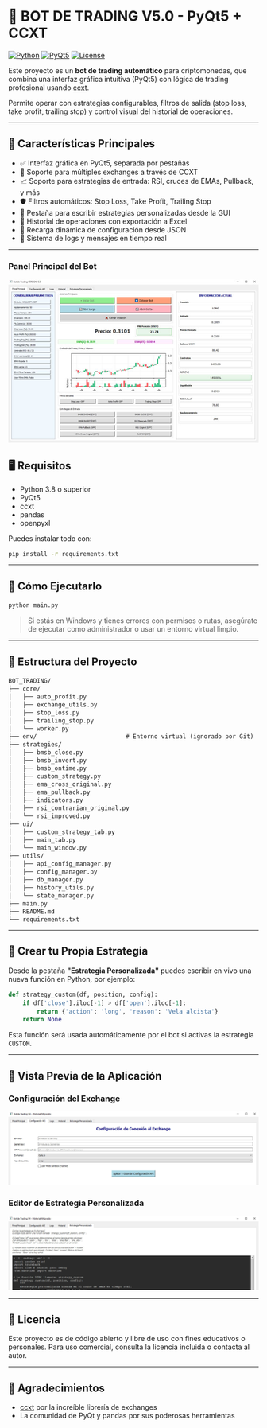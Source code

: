 # 🤖 BOT DE TRADING V5.0 - PyQt5 + CCXT

[![Python](https://img.shields.io/badge/Python-3.9-blue)](https://www.python.org/)
[![PyQt5](https://img.shields.io/badge/PyQt5-5.15-green)](https://pypi.org/project/PyQt5/)
[![License](https://img.shields.io/badge/License-MIT-yellow.svg)](LICENSE)

Este proyecto es un **bot de trading automático** para criptomonedas, que combina una interfaz gráfica intuitiva (PyQt5) con lógica de trading profesional usando [ccxt](https://github.com/ccxt/ccxt).

Permite operar con estrategias configurables, filtros de salida (stop loss, take profit, trailing stop) y control visual del historial de operaciones.

---

## 🧠 Características Principales

- ✅ Interfaz gráfica en PyQt5, separada por pestañas
- 🔐 Soporte para múltiples exchanges a través de CCXT
- 📈 Soporte para estrategias de entrada: RSI, cruces de EMAs, Pullback, y más
- 🛡️ Filtros automáticos: Stop Loss, Take Profit, Trailing Stop
- 🧩 Pestaña para escribir estrategias personalizadas desde la GUI
- 💾 Historial de operaciones con exportación a Excel
- 🔄 Recarga dinámica de configuración desde JSON
- 💬 Sistema de logs y mensajes en tiempo real

---

### Panel Principal del Bot
![Panel Principal](imagenes/portada.jpg)

## 🖥️ Requisitos

- Python 3.8 o superior
- PyQt5
- ccxt
- pandas
- openpyxl

Puedes instalar todo con:

```bash
pip install -r requirements.txt
```

---

## 🚀 Cómo Ejecutarlo

```bash
python main.py
```

> Si estás en Windows y tienes errores con permisos o rutas, asegúrate de ejecutar como administrador o usar un entorno virtual limpio.

---

## 📁 Estructura del Proyecto

```text
BOT_TRADING/
├── core/
│   ├── auto_profit.py
│   ├── exchange_utils.py
│   ├── stop_loss.py
│   ├── trailing_stop.py
│   └── worker.py
├── env/                         # Entorno virtual (ignorado por Git)
├── strategies/
│   ├── bmsb_close.py
│   ├── bmsb_invert.py
│   ├── bmsb_ontime.py
│   ├── custom_strategy.py
│   ├── ema_cross_original.py
│   ├── ema_pullback.py
│   ├── indicators.py
│   ├── rsi_contrarian_original.py
│   └── rsi_improved.py
├── ui/
│   ├── custom_strategy_tab.py
│   ├── main_tab.py
│   └── main_window.py
├── utils/
│   ├── api_config_manager.py
│   ├── config_manager.py
│   ├── db_manager.py
│   ├── history_utils.py
│   └── state_manager.py
├── main.py
├── README.md
└── requirements.txt
```

---

## 🧠 Crear tu Propia Estrategia

Desde la pestaña **"Estrategia Personalizada"** puedes escribir en vivo una nueva función en Python, por ejemplo:

```python
def strategy_custom(df, position, config):
    if df['close'].iloc[-1] > df['open'].iloc[-1]:
        return {'action': 'long', 'reason': 'Vela alcista'}
    return None
```

Esta función será usada automáticamente por el bot si activas la estrategia `CUSTOM`.

---

## 📸 Vista Previa de la Aplicación

### Configuración del Exchange
![Configuración API](imagenes/api.jpg)

### Editor de Estrategia Personalizada
![Estrategia Personalizada](imagenes/estrategia_p.jpg)



---

## 📜 Licencia

Este proyecto es de código abierto y libre de uso con fines educativos o personales. Para uso comercial, consulta la licencia incluida o contacta al autor.

---

## 🙌 Agradecimientos

- [ccxt](https://github.com/ccxt/ccxt) por la increíble librería de exchanges
- La comunidad de PyQt y pandas por sus poderosas herramientas
